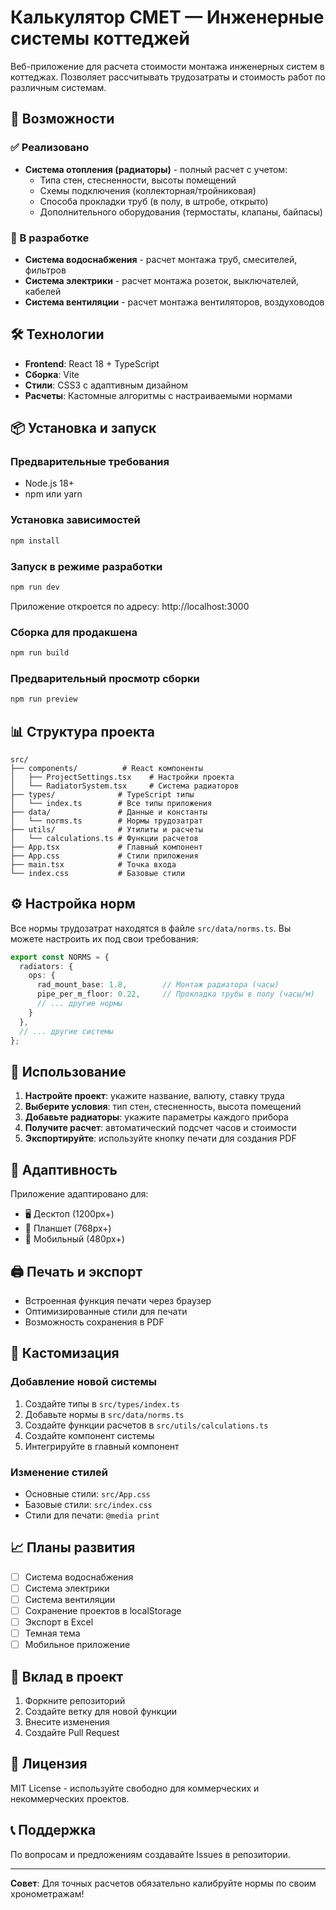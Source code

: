 # Калькулятор СМЕТ — Инженерные системы коттеджей

Веб-приложение для расчета стоимости монтажа инженерных систем в коттеджах. Позволяет рассчитывать трудозатраты и стоимость работ по различным системам.

## 🚀 Возможности

### ✅ Реализовано
- **Система отопления (радиаторы)** - полный расчет с учетом:
  - Типа стен, стесненности, высоты помещений
  - Схемы подключения (коллекторная/тройниковая)
  - Способа прокладки труб (в полу, в штробе, открыто)
  - Дополнительного оборудования (термостаты, клапаны, байпасы)

### 🔄 В разработке
- **Система водоснабжения** - расчет монтажа труб, смесителей, фильтров
- **Система электрики** - расчет монтажа розеток, выключателей, кабелей
- **Система вентиляции** - расчет монтажа вентиляторов, воздуховодов

## 🛠 Технологии

- **Frontend**: React 18 + TypeScript
- **Сборка**: Vite
- **Стили**: CSS3 с адаптивным дизайном
- **Расчеты**: Кастомные алгоритмы с настраиваемыми нормами

## 📦 Установка и запуск

### Предварительные требования
- Node.js 18+ 
- npm или yarn

### Установка зависимостей
```bash
npm install
```

### Запуск в режиме разработки
```bash
npm run dev
```

Приложение откроется по адресу: http://localhost:3000

### Сборка для продакшена
```bash
npm run build
```

### Предварительный просмотр сборки
```bash
npm run preview
```

## 📊 Структура проекта

```
src/
├── components/          # React компоненты
│   ├── ProjectSettings.tsx    # Настройки проекта
│   └── RadiatorSystem.tsx     # Система радиаторов
├── types/              # TypeScript типы
│   └── index.ts        # Все типы приложения
├── data/               # Данные и константы
│   └── norms.ts        # Нормы трудозатрат
├── utils/              # Утилиты и расчеты
│   └── calculations.ts # Функции расчетов
├── App.tsx             # Главный компонент
├── App.css             # Стили приложения
├── main.tsx            # Точка входа
└── index.css           # Базовые стили
```

## ⚙️ Настройка норм

Все нормы трудозатрат находятся в файле `src/data/norms.ts`. Вы можете настроить их под свои требования:

```typescript
export const NORMS = {
  radiators: {
    ops: {
      rad_mount_base: 1.8,        // Монтаж радиатора (часы)
      pipe_per_m_floor: 0.22,     // Прокладка трубы в полу (часы/м)
      // ... другие нормы
    }
  },
  // ... другие системы
};
```

## 🎯 Использование

1. **Настройте проект**: укажите название, валюту, ставку труда
2. **Выберите условия**: тип стен, стесненность, высота помещений
3. **Добавьте радиаторы**: укажите параметры каждого прибора
4. **Получите расчет**: автоматический подсчет часов и стоимости
5. **Экспортируйте**: используйте кнопку печати для создания PDF

## 📱 Адаптивность

Приложение адаптировано для:
- 🖥️ Десктоп (1200px+)
- 📱 Планшет (768px+)
- 📱 Мобильный (480px+)

## 🖨️ Печать и экспорт

- Встроенная функция печати через браузер
- Оптимизированные стили для печати
- Возможность сохранения в PDF

## 🔧 Кастомизация

### Добавление новой системы
1. Создайте типы в `src/types/index.ts`
2. Добавьте нормы в `src/data/norms.ts`
3. Создайте функции расчетов в `src/utils/calculations.ts`
4. Создайте компонент системы
5. Интегрируйте в главный компонент

### Изменение стилей
- Основные стили: `src/App.css`
- Базовые стили: `src/index.css`
- Стили для печати: `@media print`

## 📈 Планы развития

- [ ] Система водоснабжения
- [ ] Система электрики  
- [ ] Система вентиляции
- [ ] Сохранение проектов в localStorage
- [ ] Экспорт в Excel
- [ ] Темная тема
- [ ] Мобильное приложение

## 🤝 Вклад в проект

1. Форкните репозиторий
2. Создайте ветку для новой функции
3. Внесите изменения
4. Создайте Pull Request

## 📄 Лицензия

MIT License - используйте свободно для коммерческих и некоммерческих проектов.

## 📞 Поддержка

По вопросам и предложениям создавайте Issues в репозитории.

---

**Совет**: Для точных расчетов обязательно калибруйте нормы по своим хронометражам!
